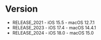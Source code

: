 # Version

- RELEASE_2021 - iOS 15.5 - macOS 12.7.1
- RELEASE_2023 - iOS 17.4 - macOS 14.4.1
- RELEASE_2024 - iOS 18.0 - macOS 15.0
